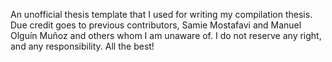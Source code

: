 An unofficial thesis template that I used for writing my compilation thesis.
Due credit goes to previous contributors, Samie Mostafavi and Manuel Olguín Muñoz and others whom I am unaware of.
I do not reserve any right, and any responsibility.
All the best!
